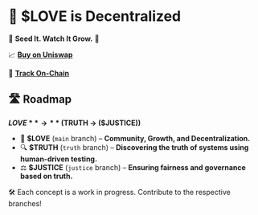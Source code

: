 


# 🥰 $LOVE is Decentralized  

🤔 **Seed It. Watch It Grow.** 🚀  

📈 **[Buy on Uniswap](https://app.uniswap.org/#/swap?chain=base&outputCurrency=0xF4d749aBDD407Ec2158eC6273937C8251E42c07f)** 

🔗 **[Track On-Chain](https://basescan.org/token/0xF4d749aBDD407Ec2158eC6273937C8251E42c07f)**


## 🛣️ Roadmap  
**$LOVE** → **($TRUTH → ($JUSTICE))**  

- 🌱 **$LOVE** (`main` branch) – **Community, Growth, and Decentralization.**  
- 🔍 **$TRUTH** (`truth` branch) – **Discovering the truth of systems using human-driven testing.**  
- ⚖️ **$JUSTICE** (`justice` branch) – **Ensuring fairness and governance based on truth.**  

🛠️ Each concept is a work in progress. Contribute to the respective branches!  
